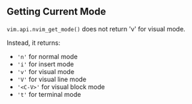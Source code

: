 

## Getting Current Mode

`vim.api.nvim_get_mode()` does not return 'v' for visual mode. 

Instead, it returns:

- `'n'` for normal mode
- `'i'` for insert mode  
- `'v'` for visual mode
- `'V'` for visual line mode
- `'<C-V>'` for visual block mode
- `'t'` for terminal mode

